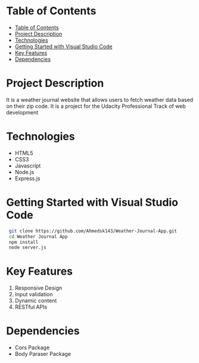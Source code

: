 # Table of Contents

- [Table of Contents](#table-of-contents)
- [Project Description](#project-description)
- [Technologies](#technologies)
- [Getting Started with Visual Studio Code](#getting-started-with-visual-studio-code)
- [Key Features](#key-features)
- [Dependencies](#dependencies)

# Project Description

It is a weather journal website that allows users to fetch weather data based on their zip code.
It is a project for the Udacity Professional Track of web development

# Technologies

- HTML5
- CSS3
- Javascript
- Node.js
- Express.js

# Getting Started with Visual Studio Code

```bash
 git clone https://github.com/Ahmedsk143/Weather-Journal-App.git
 cd Weather Journal App
 npm install
 node server.js
```

# Key Features

1. Responsive Design
2. Input validation
3. Dynamic content
4. RESTful APIs

# Dependencies

- Cors Package
- Body Paraser Package
